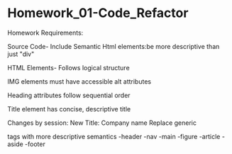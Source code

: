 # Homework_01-Code_Refactor

Homework Requirements:

Source Code- Include Semantic Html elements:be more descriptive than just "div"

HTML Elements- Follows logical structure

IMG elements must have accessible alt attributes

Heading attributes follow sequential order

Title element has concise, descriptive title





Changes by session:
New Title: Company name
Replace generic <div> tags with more descriptive semantics
-header -nav -main -figure -article -aside -footer